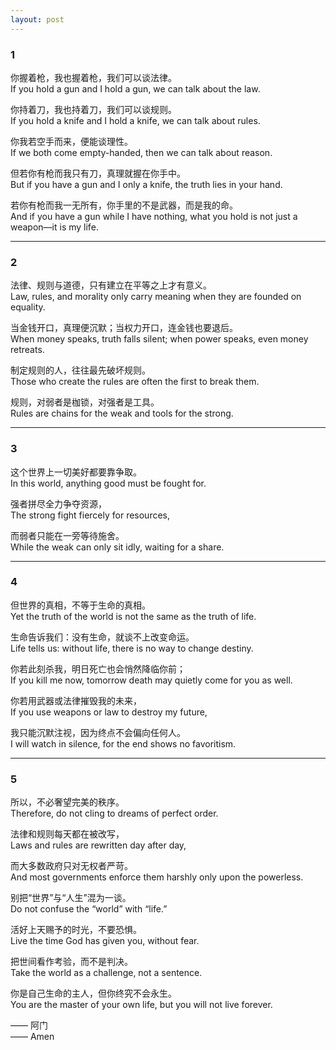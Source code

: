 ```yaml
---
layout: post
---
```

### 1  
你握着枪，我也握着枪，我们可以谈法律。  
If you hold a gun and I hold a gun, we can talk about the law.  

你持着刀，我也持着刀，我们可以谈规则。  
If you hold a knife and I hold a knife, we can talk about rules.  

你我若空手而来，便能谈理性。  
If we both come empty-handed, then we can talk about reason.  

但若你有枪而我只有刀，真理就握在你手中。  
But if you have a gun and I only a knife, the truth lies in your hand.  

若你有枪而我一无所有，你手里的不是武器，而是我的命。  
And if you have a gun while I have nothing, what you hold is not just a weapon—it is my life.  

---

### 2  
法律、规则与道德，只有建立在平等之上才有意义。  
Law, rules, and morality only carry meaning when they are founded on equality.  

当金钱开口，真理便沉默；当权力开口，连金钱也要退后。  
When money speaks, truth falls silent; when power speaks, even money retreats.  

制定规则的人，往往最先破坏规则。  
Those who create the rules are often the first to break them.  

规则，对弱者是枷锁，对强者是工具。  
Rules are chains for the weak and tools for the strong.  

---

### 3  
这个世界上一切美好都要靠争取。  
In this world, anything good must be fought for.  

强者拼尽全力争夺资源，  
The strong fight fiercely for resources,  

而弱者只能在一旁等待施舍。  
While the weak can only sit idly, waiting for a share.  

---

### 4  
但世界的真相，不等于生命的真相。  
Yet the truth of the world is not the same as the truth of life.  

生命告诉我们：没有生命，就谈不上改变命运。  
Life tells us: without life, there is no way to change destiny.  

你若此刻杀我，明日死亡也会悄然降临你前；  
If you kill me now, tomorrow death may quietly come for you as well.  

你若用武器或法律摧毁我的未来，  
If you use weapons or law to destroy my future,  

我只能沉默注视，因为终点不会偏向任何人。  
I will watch in silence, for the end shows no favoritism.  

---

### 5  
所以，不必奢望完美的秩序。  
Therefore, do not cling to dreams of perfect order.  

法律和规则每天都在被改写，  
Laws and rules are rewritten day after day,  

而大多数政府只对无权者严苛。  
And most governments enforce them harshly only upon the powerless.  

别把“世界”与“人生”混为一谈。  
Do not confuse the “world” with “life.”  

活好上天赐予的时光，不要恐惧。  
Live the time God has given you, without fear.  

把世间看作考验，而不是判决。  
Take the world as a challenge, not a sentence.  

你是自己生命的主人，但你终究不会永生。  
You are the master of your own life, but you will not live forever.  

—— 阿门  
—— Amen  


